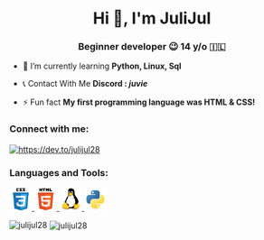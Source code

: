 <h1 align="center">Hi 👋, I'm JuliJul</h1>
<h3 align="center">Beginner developer 😉 14 y/o 🇮🇱</h3>

- 🌱 I’m currently learning **Python, Linux, Sql**

- 📞 Contact With Me **Discord : _juvie_**

- ⚡ Fun fact **My first programming language was HTML & CSS!**

<h3 align="left">Connect with me:</h3>
<p align="left">
<a href="https://dev.to/https://dev.to/julijul28" target="blank"><img align="center" src="https://raw.githubusercontent.com/rahuldkjain/github-profile-readme-generator/master/src/images/icons/Social/devto.svg" alt="https://dev.to/julijul28" height="30" width="40" /></a>
</p>

<h3 align="left">Languages and Tools:</h3>
<p align="left"> <a href="https://www.w3schools.com/css/" target="_blank" rel="noreferrer"> <img src="https://raw.githubusercontent.com/devicons/devicon/master/icons/css3/css3-original-wordmark.svg" alt="css3" width="40" height="40"/> </a> <a href="https://www.w3.org/html/" target="_blank" rel="noreferrer"> <img src="https://raw.githubusercontent.com/devicons/devicon/master/icons/html5/html5-original-wordmark.svg" alt="html5" width="40" height="40"/> </a> <a href="https://www.linux.org/" target="_blank" rel="noreferrer"> <img src="https://raw.githubusercontent.com/devicons/devicon/master/icons/linux/linux-original.svg" alt="linux" width="40" height="40"/> </a> <a href="https://www.python.org" target="_blank" rel="noreferrer"> <img src="https://raw.githubusercontent.com/devicons/devicon/master/icons/python/python-original.svg" alt="python" width="40" height="40"/> </a> </p>

<p><img align="left" src="https://github-readme-stats.vercel.app/api/top-langs?username=julijul28&show_icons=true&locale=en&layout=compact" alt="julijul28" /></p>

<p>&nbsp;<img align="center" src="https://github-readme-stats.vercel.app/api?username=julijul28&show_icons=true&theme=tokyonight&title_color=e60000&text_color=002aff&hide_border=true&locale=en" alt="julijul28" /></p>
